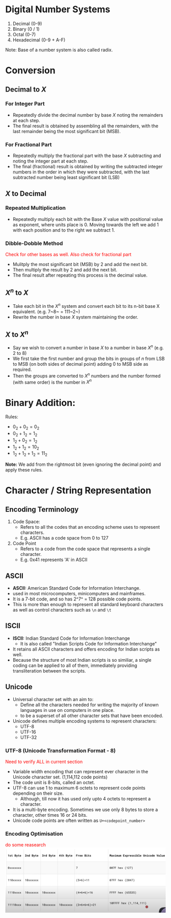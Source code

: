 # Digital Number Systems

1.  Decimal (0-9)
2.  Binary (0 / 1)
3.  Octal (0-7)
4.  Hexadecimal (0-9 + A-F)

Note: Base of a number system is also called radix.

# Conversion

## Decimal to $X$

### For Integer Part

- Repeatedly divide the decimal number by base $X$ noting the remainders at each step.
- The final result is obtained by assembling all the remainders, with the last remainder being the most significant bit (MSB).

### For Fractional Part

- Repeatedly multiply the fractional part with the base $X$ subtracting and noting the integer part at each step.
- The final (fractional) result is obtained by writing the subtracted integer numbers in the order in which they were subtracted, with the last subtracted number being least significant bit (LSB)

## $X$ to Decimal

### Repeated Multiplication

- Repeatedly multiply each bit with the Base $X$ value with positional value as exponent, where units place is 0. Moving towards the left we add 1 with each position and to the right we subtract 1.

### Dibble-Dobble Method

<span style="color: red;">Check for other bases as well. Also check for fractional part</span>

- Mulitply the most significant bit (MSB) by 2 and add the next bit.
- Then multiply the result by 2 and add the next bit.
- The final result after repeating this process is the decimal value.

## $X^n$ to $X$

- Take each bit in the $X^n$ system and convert each bit to its n-bit base X equivalent. (e.g. 7~8~ = 111~2~)
- Rewrite the number in base $X$ system maintaining the order.

## $X$ to $X^n$

- Say we wish to convert a number in base $X$ to a number in base $X^n$ (e.g. 2 to 8)
- We first take the first number and group the bits in groups of $n$ from LSB to MSB (on both sides of decimal point) adding 0 to MSB side as required.
- Then the groups are converted to $X^n$ numbers and the number formed (with same order) is the number in $X^n$

# Binary Addition:

Rules:

- $0_2+0_2=0_2$
- $0_2+1_2=1_2$
- $1_2+0_2=1_2$
- $1_2+1_2=10_2$
- $1_2+1_2+1_2=11_2$

**Note:** We add from the rightmost bit (even ignoring the decimal point) and apply these rules.

# Character / String Representation

## Encoding Terminology

1.  Code Space:
    - Refers to all the codes that an encoding scheme uses to represent characters.
    - E.g. ASCII has a code space from 0 to 127
2.  Code Point
    - Refers to a code from the code space that represents a single character.
    - E.g. 0x41 represents 'A' in ASCII

## ASCII

- **ASCII:** American Standard Code for Information Interchange.
- used in most microcomputers, minicomputers and mainframes.
- It is a 7-bit code, and so has 2^7^ = 128 possible code points.
- This is more than enough to represent all standard keyboard characters as well as control characters such as `\n` and `\t`

## ISCII

- **ISCII:** Indian Standard Code for Information Interchange
    - It is also called "Indian Scripts Code for Information Interchange"
- It retains all ASCII characters and offers encoding for Indian scripts as well.
- Because the structure of most Indian scripts is so similiar, a single coding can be applied to all of them, immediately providing transliteration between the scripts.

## Unicode

- Universal character set with an aim to:
    - Define all the characters needed for writing the majority of known languages in use on computers in one place.
    - to be a superset of all other character sets that have been encoded.
- Unicode defines multiple encoding systems to represent characters:
    - UTF-8
    - UTF-16
    - UTF-32

### UTF-8 (Unicode Transformation Format - 8)
<font color=red>Need to verify ALL in current section</font> 
- Variable width encoding that can represent ever character in the Unicode character set. (1,114,112 code points)
- The code unit is 8-bits, called an octet.
- UTF-8 can use 1 to maximum 6 octets to represent code points depending on their size.
    - Although, till now it has used only upto 4 octets to represent a character.
- It is a multi-byte encoding. Sometimes we use only 8 bytes to store a character, other times 16 or 24 bits.
- Unicode code points are often written as `U+<codepoint_number>`

### Encoding Optimisation
<font color=red>do some reasearch</font>	
![96a44cb19f96e36cdd2f710824eeff47.png](../_resources/96a44cb19f96e36cdd2f710824eeff47.png)